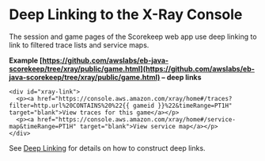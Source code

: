 # Deep Linking to the X\-Ray Console<a name="scorekeep-deeplinks"></a>

The session and game pages of the Scorekeep web app use deep linking to link to filtered trace lists and service maps\.

**Example [https://github.com/awslabs/eb-java-scorekeep/tree/xray/public/game.html](https://github.com/awslabs/eb-java-scorekeep/tree/xray/public/game.html) – deep links**  

```
<div id="xray-link">
  <p><a href="https://console.aws.amazon.com/xray/home#/traces?filter=http.url%20CONTAINS%20%22{{ gameid }}%22&timeRange=PT1H" target="blank">View traces for this game</a></p>
  <p><a href="https://console.aws.amazon.com/xray/home#/service-map&timeRange=PT1H" target="blank">View service map</a></p>
</div>
```

See [Deep Linking](xray-console-deeplinks.md) for details on how to construct deep links\.